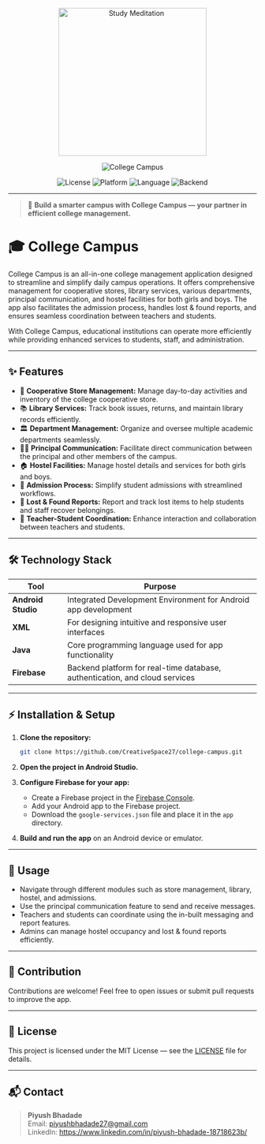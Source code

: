 <p align="center">
  <img src="Main%20Project/app/src/main/res/drawable/study_meditation.png" alt="Study Meditation" width="300"/>
</p>

<!-- Banner/Logo (replace with your logo if available) -->
<p align="center">
  <img src="https://img.shields.io/badge/College%20Campus-Android%20App-blueviolet?style=for-the-badge" alt="College Campus" />
</p>

<p align="center">
  <img src="https://img.shields.io/badge/License-MIT-green?style=flat-square" alt="License" />
  <img src="https://img.shields.io/badge/Platform-Android-blue?style=flat-square" alt="Platform" />
  <img src="https://img.shields.io/badge/Language-Java-yellow?style=flat-square" alt="Language" />
  <img src="https://img.shields.io/badge/Backend-Firebase-orange?style=flat-square" alt="Backend" />
</p>

---

> 🚀 **Build a smarter campus with College Campus — your partner in efficient college management.**

# 🎓 College Campus

College Campus is an all-in-one college management application designed to streamline and simplify daily campus operations. It offers comprehensive management for cooperative stores, library services, various departments, principal communication, and hostel facilities for both girls and boys. The app also facilitates the admission process, handles lost & found reports, and ensures seamless coordination between teachers and students.

With College Campus, educational institutions can operate more efficiently while providing enhanced services to students, staff, and administration.

---

## ✨ Features

- 🏪 **Cooperative Store Management:** Manage day-to-day activities and inventory of the college cooperative store.
- 📚 **Library Services:** Track book issues, returns, and maintain library records efficiently.
- 🏛️ **Department Management:** Organize and oversee multiple academic departments seamlessly.
- 👨‍🏫 **Principal Communication:** Facilitate direct communication between the principal and other members of the campus.
- 🏠 **Hostel Facilities:** Manage hostel details and services for both girls and boys.
- 📝 **Admission Process:** Simplify student admissions with streamlined workflows.
- 🔎 **Lost & Found Reports:** Report and track lost items to help students and staff recover belongings.
- 🤝 **Teacher-Student Coordination:** Enhance interaction and collaboration between teachers and students.

---

## 🛠️ Technology Stack

| Tool            | Purpose                                              |
|-----------------|------------------------------------------------------|
| **Android Studio** | Integrated Development Environment for Android app development |
| **XML**         | For designing intuitive and responsive user interfaces |
| **Java**        | Core programming language used for app functionality  |
| **Firebase**    | Backend platform for real-time database, authentication, and cloud services |

---

## ⚡ Installation & Setup

1. **Clone the repository:**

   ```bash
   git clone https://github.com/CreativeSpace27/college-campus.git
   ```

2. **Open the project in Android Studio.**

3. **Configure Firebase for your app:**
   - Create a Firebase project in the [Firebase Console](https://console.firebase.google.com/).
   - Add your Android app to the Firebase project.
   - Download the `google-services.json` file and place it in the `app` directory.

4. **Build and run the app** on an Android device or emulator.

---

## 📱 Usage

- Navigate through different modules such as store management, library, hostel, and admissions.
- Use the principal communication feature to send and receive messages.
- Teachers and students can coordinate using the in-built messaging and report features.
- Admins can manage hostel occupancy and lost & found reports efficiently.

---

## 🤝 Contribution

Contributions are welcome! Feel free to open issues or submit pull requests to improve the app.

---

## 📄 License

This project is licensed under the MIT License — see the [LICENSE](LICENSE) file for details.

---

## 📬 Contact

> **Piyush Bhadade**  
> Email: piyushbhadade27@gmail.com  
> LinkedIn: https://www.linkedin.com/in/piyush-bhadade-18718623b/
